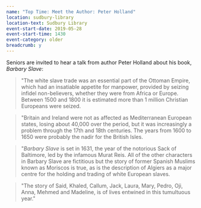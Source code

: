 ```yaml
---
name: "Top Time: Meet the Author: Peter Holland"
location: sudbury-library
location-text: Sudbury Library
event-start-date: 2019-05-28
event-start-time: 1430
event-category: older
breadcrumb: y
---
```


Seniors are invited to hear a talk from author Peter Holland about his book, <cite>Barbary Slave</cite>:

> "The white slave trade was an essential part of the Ottoman Empire, which had an insatiable appetite for manpower, provided by seizing infidel non-believers, whether they were from Africa or Europe. Between 1500 and 1800 it is estimated more than 1 million Christian Europeans were seized.

> "Britain and Ireland were not as affected  as Mediterranean European states, losing about 40,000 over the period, but it was increasingly a problem through the 17th and 18th centuries. The years from 1600 to 1650 were probably the nadir for the British Isles.  

> "<cite>Barbary Slave</cite> is set in 1631, the year of the notorious Sack of Baltimore, led by the infamous Murat Reis. All of the other characters in Barbary Slave are fictitious but the story of former Spanish Muslims known as Moriscos is true, as is the description of Algiers as a major centre for the holding and trading of white European slaves.

> "The story of Said, Khaled, Callum, Jack, Laura, Mary, Pedro, Oji, Anna, Mehmed and Madeline, is of lives entwined in this tumultuous year."
